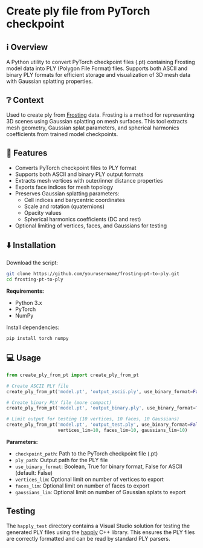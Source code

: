 # Create ply file from PyTorch checkpoint

## ℹ️ Overview

A Python utility to convert PyTorch checkpoint files (.pt) containing Frosting model data into PLY (Polygon File Format) files. Supports both ASCII and binary PLY formats for efficient storage and visualization of 3D mesh data with Gaussian splatting properties.

## ❔ Context
Used to create ply from [Frosting](https://github.com/Anttwo/Frosting) data. Frosting is a method for representing 3D scenes using Gaussian splatting on mesh surfaces. This tool extracts mesh geometry, Gaussian splat parameters, and spherical harmonics coefficients from trained model checkpoints.

## 🌟 Features

- Converts PyTorch checkpoint files to PLY format
- Supports both ASCII and binary PLY output formats
- Extracts mesh vertices with outer/inner distance properties
- Exports face indices for mesh topology
- Preserves Gaussian splatting parameters:
  - Cell indices and barycentric coordinates
  - Scale and rotation (quaternions)
  - Opacity values
  - Spherical harmonics coefficients (DC and rest)
- Optional limiting of vertices, faces, and Gaussians for testing

## ⬇️ Installation

Download the script:

```bash
git clone https://github.com/yourusername/frosting-pt-to-ply.git
cd frosting-pt-to-ply
```

**Requirements:**
- Python 3.x
- PyTorch
- NumPy

Install dependencies:
```bash
pip install torch numpy
```

## 💻 Usage

```python
from create_ply_from_pt import create_ply_from_pt

# Create ASCII PLY file
create_ply_from_pt('model.pt', 'output_ascii.ply', use_binary_format=False)

# Create binary PLY file (more compact)
create_ply_from_pt('model.pt', 'output_binary.ply', use_binary_format=True)

# Limit output for testing (10 vertices, 10 faces, 10 Gaussians)
create_ply_from_pt('model.pt', 'output_test.ply', use_binary_format=False,
                   vertices_lim=10, faces_lim=10, gaussians_lim=10)
```

**Parameters:**
- `checkpoint_path`: Path to the PyTorch checkpoint file (.pt)
- `ply_path`: Output path for the PLY file
- `use_binary_format`: Boolean, True for binary format, False for ASCII (default: False)
- `vertices_lim`: Optional limit on number of vertices to export
- `faces_lim`: Optional limit on number of faces to export
- `gaussians_lim`: Optional limit on number of Gaussian splats to export

## Testing

The `happly_test` directory contains a Visual Studio solution for testing the generated PLY files using the [happly](https://github.com/nmwsharp/happly) C++ library. This ensures the PLY files are correctly formatted and can be read by standard PLY parsers.
